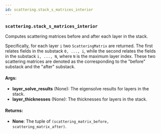 ```yaml
---
id: scattering.stack_s_matrices_interior
---
```


    
### `scattering.stack_s_matrices_interior`
Computes scattering matrices before and after each layer in the stack.

Specifically, for each layer `i` two `ScatteringMatrix` are returned. The
first relates fields in the substack `0, ..., i`, while the second relates
the fields in the substack `i, ..., N`, where `N` is the maximum layer
index. These two scattering matrices are denoted as the corresponding
to the "before" substack and the "after" substack.

#### Args:
- **layer_solve_results** (None): The eigensolve results for layers in the stack.
- **layer_thicknesses** (None): The thicknesses for layers in the stack.

#### Returns:
- **None**: The tuple of `(scattering_matrix_before, scattering_matrix_after)`.
